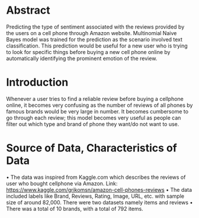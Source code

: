 Abstract
=======================

Predicting the type of sentiment associated with the reviews provided by the users on a cell phone through Amazon website. Multinomial Naive Bayes model was trained for the prediction as the scenario involved text classification. This prediction would be useful for a new user who is trying to look for specific things before buying a new cell phone online by automatically identifying the prominent emotion of the review. 

Introduction
=======================

Whenever a user tries to find a reliable review before buying a cellphone online, it becomes very confusing as the number of reviews of all phones by famous brands would be very large in number. It becomes cumbersome to go through each review; this model becomes very useful as people can filter out which type and brand of phone they want/do not want to use.


Source of Data, Characteristics of Data
=======================
•	The data was inspired from Kaggle.com which describes the reviews of user who bought cellphone via Amazon. Link: https://www.kaggle.com/grikomsn/amazon-cell-phones-reviews
•	The data included labels like Brand, Reviews, Rating, Image, URL, etc. with sample size of around 82,000. There were two datasets namely items and reviews
•	There was a total of 10 brands, with a total of 792 items. 
